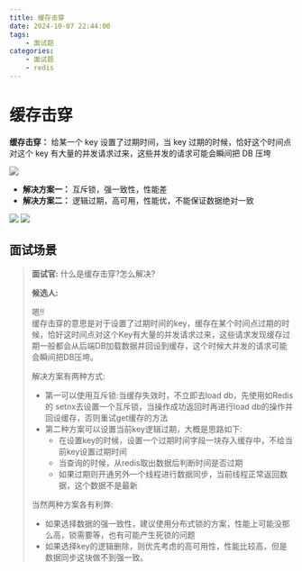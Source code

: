```yaml
---
title: 缓存击穿
date: 2024-10-07 22:44:00
tags:
    - 面试题
categories:
    - 面试题
    - redis
---
```


# 缓存击穿

**缓存击穿：** 给某一个 key 设置了过期时间，当 key 过期的时候，恰好这个时间点对这个 key 有大量的并发请求过来，这些并发的请求可能会瞬间把 DB 压垮

![](https://gitee.com/quixotic/picture-bed/raw/master/img/1701511186393-d6044f58-1487-4a66-a061-c8992539c961.png)

- **解决方案一：** 互斥锁，强一致性，性能差
- **解决方案二：** 逻辑过期，高可用，性能优，不能保证数据绝对一致

![](https://gitee.com/quixotic/picture-bed/raw/master/img/1701511793717-85b08149-ce89-44ab-a413-8db909bf685f.png)
![](https://gitee.com/quixotic/picture-bed/raw/master/img/1701511767737-552c275c-4d5e-494e-8c7e-749e054dc5cb.png)

## 面试场景

> **面试官:** 什么是缓存击穿?怎么解决?  
>
> **候选人:**  
> 
> 嗯!!  
> 缓存击穿的意思是对于设置了过期时间的key，缓存在某个时间点过期的时候，恰好这时间点对这个Key有大量的并发请求过来，这些请求发现缓存过期一般都会从后端DB加载数据并回设到缓存，这个时候大并发的请求可能会瞬间把DB压垮。
>   
> 解决方案有两种方式:  
> - 第一可以使用互斥锁:当缓存失效时，不立即去load db，先使用如Redis的 setnx去设置一个互斥锁，当操作成功返回时再进行load db的操作并回设缓存，否则重试get缓存的方法  
> - 第二种方案可以设置当前key逻辑过期，大概是思路如下:  
>   - 在设置key的时候，设置一个过期时间字段一块存入缓存中，不给当前key设置过期时间
>   - 当查询的时候，从redis取出数据后判断时间是否过期
>   - 如果过期则开通另外一个线程进行数据同步，当前线程正常返回数据，这个数据不是最新  
> 
> 当然两种方案各有利弊:  
> - 如果选择数据的强一致性，建议使用分布式锁的方案，性能上可能没那么高，锁需要等，也有可能产生死锁的问题
> - 如果选择key的逻辑删除，则优先考虑的高可用性，性能比较高，但是数据同步这块做不到强一致。